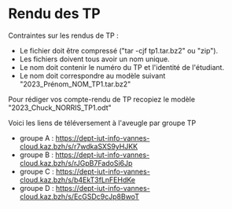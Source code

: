 # Rendu des TP

Contraintes sur les rendus de TP :

* Le fichier doit être compressé ("tar -cjf tp1.tar.bz2" ou "zip").
* Les fichiers doivent tous avoir un nom unique.
* Le nom  doit contenir le numéro du TP et l'identité de l'étudiant.
* Le nom doit correspondre au modèle suivant "2023_Prénom_NOM_TP1.tar.bz2"

Pour rédiger vos compte-rendu de TP recopiez le modèle "2023_Chuck_NORRIS_TP1.odt"

Voici les liens de téléversement à l'aveugle par groupe TP

* groupe A : <https://dept-iut-info-vannes-cloud.kaz.bzh/s/r7wdkaSXS9yHJKK>
* groupe B : <https://dept-iut-info-vannes-cloud.kaz.bzh/s/rJGpB7FadoSi6Jp>
* groupe C : <https://dept-iut-info-vannes-cloud.kaz.bzh/s/b4EkT3fLnFEHdKe>
* groupe D : <https://dept-iut-info-vannes-cloud.kaz.bzh/s/EcGSDc9cJp8BwoT>